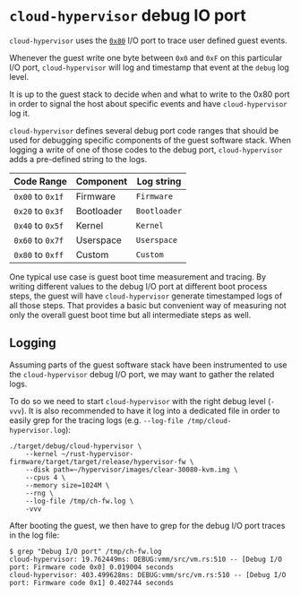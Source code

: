 # `cloud-hypervisor` debug IO port

`cloud-hypervisor` uses the [`0x80`](https://www.intel.com/content/www/us/en/support/articles/000005500/boards-and-kits.html)
I/O port to trace user defined guest events.

Whenever the guest write one byte between `0x0` and `0xF` on this particular
I/O port, `cloud-hypervisor` will log and timestamp that event at the `debug`
log level.

It is up to the guest stack to decide when and what to write to the 0x80 port
in order to signal the host about specific events and have `cloud-hypervisor`
log it.

`cloud-hypervisor` defines several debug port code ranges that should be used
for debugging specific components of the guest software stack. When logging a
write of one of those codes to the debug port, `cloud-hypervisor` adds a
pre-defined string to the logs.

| Code Range       | Component   | Log string   |
| ---------------- | ----------- | ------------ |
| `0x00` to `0x1f` | Firmware    | `Firmware`   |
| `0x20` to `0x3f` | Bootloader  | `Bootloader` |
| `0x40` to `0x5f` | Kernel      | `Kernel`     |
| `0x60` to `0x7f` | Userspace   | `Userspace`  |
| `0x80` to `0xff` | Custom      | `Custom`     |

One typical use case is guest boot time measurement and tracing. By writing
different values to the debug I/O port at different boot process steps, the
guest will have `cloud-hypervisor` generate timestamped logs of all those steps.
That provides a basic but convenient way of measuring not only the overall guest
boot time but all intermediate steps as well.

## Logging

Assuming parts of the guest software stack have been instrumented to use the
`cloud-hypervisor` debug I/O port, we may want to gather the related logs.

To do so we need to start `cloud-hypervisor` with the right debug level
(`-vvv`). It is also recommended to have it log into a dedicated file in order
to easily grep for the tracing logs (e.g.
`--log-file /tmp/cloud-hypervisor.log`):

```
./target/debug/cloud-hypervisor \
    --kernel ~/rust-hypervisor-firmware/target/target/release/hypervisor-fw \
    --disk path=~/hypervisor/images/clear-30080-kvm.img \
    --cpus 4 \
    --memory size=1024M \
    --rng \
    --log-file /tmp/ch-fw.log \
    -vvv
```

After booting the guest, we then have to grep for the debug I/O port traces in
the log file:

```Shell
$ grep "Debug I/O port" /tmp/ch-fw.log
cloud-hypervisor: 19.762449ms: DEBUG:vmm/src/vm.rs:510 -- [Debug I/O port: Firmware code 0x0] 0.019004 seconds
cloud-hypervisor: 403.499628ms: DEBUG:vmm/src/vm.rs:510 -- [Debug I/O port: Firmware code 0x1] 0.402744 seconds
```
